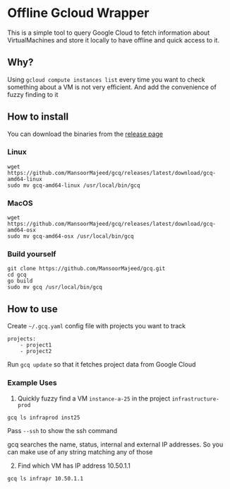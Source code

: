 # Offline Gcloud Wrapper

This is a simple tool to query Google Cloud to fetch information about VirtualMachines
and store it locally to have offline and quick access to it.


## Why?

Using `gcloud compute instances list` every time you want to check something about a VM
is not very efficient. And add the convenience of fuzzy finding to it


## How to install

You can download the binaries from the [release page](https://github.com/MansoorMajeed/gcq/releases)

### Linux

```
wget https://github.com/MansoorMajeed/gcq/releases/latest/download/gcq-amd64-linux
sudo mv gcq-amd64-linux /usr/local/bin/gcq
```

### MacOS

```
wget https://github.com/MansoorMajeed/gcq/releases/latest/download/gcq-amd64-osx
sudo mv gcq-amd64-osx /usr/local/bin/gcq

```

### Build yourself

```
git clone https://github.com/MansoorMajeed/gcq.git
cd gcq
go build
sudo mv gcq /usr/local/bin/gcq
```


## How to use

Create `~/.gcq.yaml` config file with projects you want to track

```
projects:
    - project1
    - project2
```

Run `gcq update` so that it fetches project data from Google Cloud


### Example Uses

1. Quickly fuzzy find a VM `instance-a-25` in the project `infrastructure-prod`

```
gcq ls infraprod inst25
```

Pass `--ssh` to show the ssh command


gcq searches the name, status, internal and external IP addresses. So you can make use of
any string matching any of those



2. Find which VM has IP address 10.50.1.1

```
gcq ls infrapr 10.50.1.1
```
